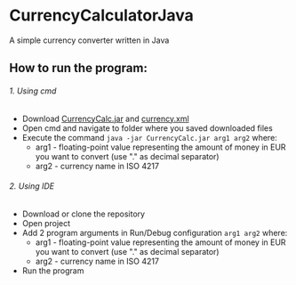 # CurrencyCalculatorJava
 A simple currency converter written in Java

## How to run the program:
###### 1. Using cmd
- Download [CurrencyCalc.jar](https://raw.githubusercontent.com/GitKlimek/CurrencyCalculatorJava/master/CurrencyCalc.jar) and [currency.xml](https://raw.githubusercontent.com/GitKlimek/CurrencyCalculatorJava/master/currency.xml)
- Open cmd and navigate to folder where you saved downloaded files
- Execute the command `java -jar CurrencyCalc.jar arg1 arg2` where:
  - arg1 - floating-point value representing the amount of money in EUR you want to convert (use "." as decimal separator)
  - arg2 - currency name in ISO 4217
###### 2. Using IDE
- Download or clone the repository
- Open project
- Add 2 program arguments in Run/Debug configuration `arg1 arg2` where:
  - arg1 - floating-point value representing the amount of money in EUR you want to convert (use "." as decimal separator)
  - arg2 - currency name in ISO 4217
- Run the program
